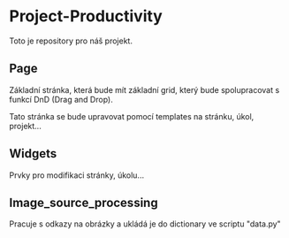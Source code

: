 # Project-Productivity
Toto je repository pro náš projekt. 

## Page
Základní stránka, která bude mít základní grid, který bude spolupracovat s funkcí DnD (Drag and Drop).

Tato stránka se bude upravovat pomocí templates na stránku, úkol, projekt...

## Widgets
Prvky pro modifikaci stránky, úkolu...

## Image_source_processing
Pracuje s odkazy na obrázky a ukládá je do dictionary ve scriptu "data.py"
